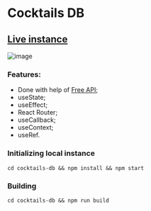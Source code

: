 # Cocktails DB

## [Live instance](https://jam-cocktails-db.netlify.app/)
![image](https://i.imgur.com/KF57X8K.png)

### Features:

- Done with help of [Free API](https://www.thecocktaildb.com/api.php);
- useState;
- useEffect;
- React Router;
- useCallback;
- useContext;
- useRef.

### Initializing local instance

```
cd cocktails-db && npm install && npm start
```

### Building

```
cd cocktails-db && npm run build
```
